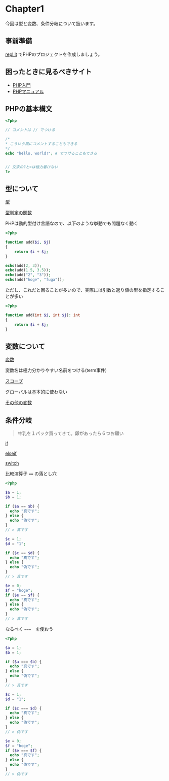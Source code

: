 # Chapter1

今回は型と変数、条件分岐について扱います。

## 事前準備

[repl.it](https://repl.it/) でPHPのプロジェクトを作成しましょう。

## 困ったときに見るべきサイト

- [PHP入門](https://www.javadrive.jp/php/)
- [PHPマニュアル](https://www.php.net/manual/ja/index.php)

## PHPの基本構文

```php
<?php

// コメントは // でつける 

/*
* こういう風にコメントすることもできる
*/
echo "hello, world!"; # でつけることもできる


// 文末の?と>は極力着けない
?>
```

## 型について

[型](https://www.php.net/manual/ja/language.types.php)

[型判定の関数](https://www.php.net/manual/ja/function.gettype.php)

PHPは動的型付け言語なので、以下のような挙動でも問題なく動く

```php
<?php

function add($i, $j)
{
    return $i + $j;
}

echo(add(2, 3));
echo(add(1.5, 3.5));
echo(add("2", "3"));
echo(add("hoge", "fuga"));
```

ただし、これだと困ることが多いので、実際には引数と返り値の型を指定することが多い

```php
<?php

function add(int $i, int $j): int
{
    return $i + $j;
}
```

## 変数について

[変数](https://www.php.net/manual/ja/language.variables.basics.php)

変数名は極力分かりやすい名前をつける(term事件)

[スコープ](https://www.php.net/manual/ja/language.variables.scope.php)

グローバルは基本的に使わない

[その他の変数](https://www.php.net/manual/ja/language.variables.external.php)

## 条件分岐

> 牛乳を１パック買ってきて。卵があったら６つお願い

[if](https://www.php.net/manual/ja/control-structures.if.php)

[elseif](https://www.php.net/manual/ja/control-structures.elseif.php)

[switch](https://www.php.net/manual/ja/control-structures.switch.php)

比較演算子 `==` の落とし穴 

```php
<?php

$a = 1;
$b = 1; 

if ($a == $b) {
  echo "真です";
} else {
  echo "偽です";
}
// > 真です

$c = 1;
$d = "1";

if ($c == $d) {
  echo "真です";
} else {
  echo "偽です";
}
// > 真です

$e = 0;
$f = "hoge";
if ($e == $f) {
  echo "真です";
} else {
  echo "偽です";
}
// > 真です

```


なるべく `===`　を使おう  

```php
<?php

$a = 1;
$b = 1; 

if ($a === $b) {
  echo "真です";
} else {
  echo "偽です";
}
// > 真です

$c = 1;
$d = "1";

if ($c === $d) {
  echo "真です";
} else {
  echo "偽です";
}
// > 偽です

$e = 0;
$f = "hoge";
if ($e === $f) {
  echo "真です";
} else {
  echo "偽です";
}
// > 偽です

```

